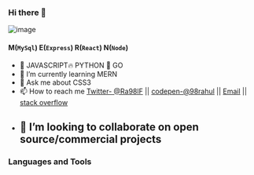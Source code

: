 ### Hi there 👋
![image](https://github.com/98rahul/98rahul/assets/71221556/a2cee8bc-068b-4508-873d-f1ec9820f0a4)
#### M(`MySql`)      E(`Express`)      R(`React`)     N(`Node`)




<!--
**98rahul/98rahul** is a ✨ _special_ ✨ repository because its `README.md` (this file) appears on your GitHub profile.
👯 I’m looking to collaborate on ...
- 🤔 I’m looking for help with ...
Here are some ideas to get you started:
-->
- 🔭  JAVASCRIPT🔥 PYTHON 🐍 GO 
- 🌱 I’m currently learning MERN 
- 💬 Ask me about CSS3
- 📫 How to reach me [Twitter- @Ra98lF](https://twitter.com/Ra98lF) ||
[codepen-@98rahul](https://codepen.io/98rahul) || [Email](17755nith@gmail.com) || [stack overflow](https://stackoverflow.com/users/19042385/rahul-raj)
 <!-- - 😄 Pronouns softTech
- ⚡ Fun fact Bachelors in Chemical Engineering 
Note:- Lot of private repo--😉😸 -->
-  ## 🏁 I’m looking to collaborate on open source/commercial projects

<!-- <img src="https://github-readme-stats.vercel.app/api?username=98rahul&&show_icons=true&title_color=462525&icon_color=212121&text_color=462525&bg_color=dbdbdb"  /> -->  


### Languages and Tools

